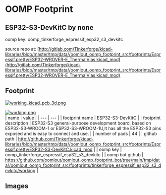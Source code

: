 # OOMP Footprint  
## ESP32-S3-DevKitC  by none  
  
oomp key: oomp_tinkerforge_espressif_esp32_s3_devkitc  
  
source repo at: [http://gitlab.com/Tinkerforge/kicad-libraries/blob/master/tmp/data//oomlout_oomp_footprint_src/footprints/Espressif.pretty/ESP32-WROVER-E_ThermalVias.kicad_mod](http://gitlab.com/Tinkerforge/kicad-libraries/blob/master/tmp/data//oomlout_oomp_footprint_src/footprints/Espressif.pretty/ESP32-WROVER-E_ThermalVias.kicad_mod)  
## Footprint  
  
[![working_kicad_pcb_3d.png](working_kicad_pcb_3d_600.png)](working_kicad_pcb_3d.png)  
  
[![working.png](working_600.png)](working.png)  
| name | value | 
| --- | --- | 
| footprint name | ESP32-S3-DevKitC | 
| footprint description | ESP32-S3 general-purpose development board, based on ESP32-S3-WROOM-1 or ESP32-S3-WROOM-1U,It has all the ESP32-S3 pins exposed and is easy to connect and use. | 
| number of pads | 44 | 
| github path | http://github.com/Tinkerforge/kicad-libraries/blob/master/tmp/data//oomlout_oomp_footprint_src/footprints/Espressif.pretty/ESP32-S3-DevKitC.kicad_mod | 
| oomp key | oomp_tinkerforge_espressif_esp32_s3_devkitc | 
| oomp bot github | https://github.com/oomlout/oomlout_oomp_footprint_bot/tree/main/tmp/data//oomlout_oomp_footprint_src/footprints/tinkerforge_espressif_esp32_s3_devkitc/working | 
## Images  
